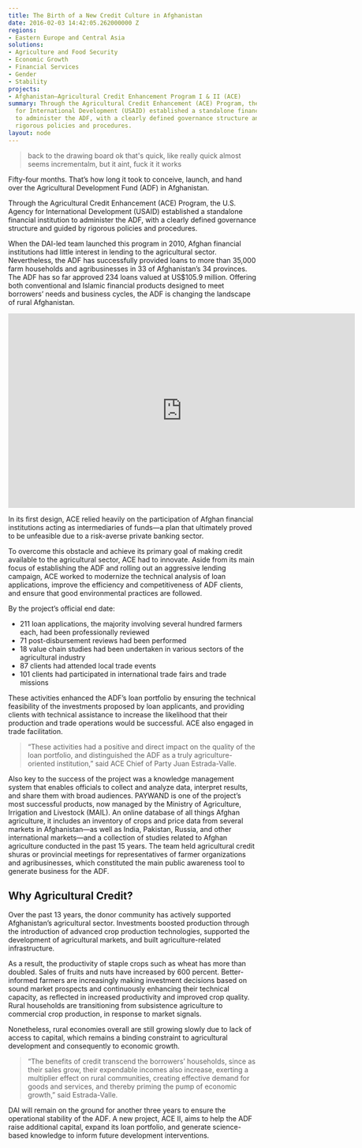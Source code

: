 ```yaml
---
title: The Birth of a New Credit Culture in Afghanistan
date: 2016-02-03 14:42:05.262000000 Z
regions:
- Eastern Europe and Central Asia
solutions:
- Agriculture and Food Security
- Economic Growth
- Financial Services
- Gender
- Stability
projects:
- Afghanistan—Agricultural Credit Enhancement Program I & II (ACE)
summary: Through the Agricultural Credit Enhancement (ACE) Program, the U.S. Agency
  for International Development (USAID) established a standalone financial institution
  to administer the ADF, with a clearly defined governance structure and guided by
  rigorous policies and procedures.
layout: node
---
```


> back to the drawing board ok that's quick, like really quick almost seems incrementalm, but it aint, fuck it it works

Fifty-four months. That’s how long it took to conceive, launch, and hand over the Agricultural Development Fund (ADF) in Afghanistan.

Through the Agricultural Credit Enhancement (ACE) Program, the U.S. Agency for International Development (USAID) established a standalone financial institution to administer the ADF, with a clearly defined governance structure and guided by rigorous policies and procedures.

When the DAI-led team launched this program in 2010, Afghan financial institutions had little interest in lending to the agricultural sector. Nevertheless, the ADF has successfully provided loans to more than 35,000 farm households and agribusinesses in 33 of Afghanistan’s 34 provinces. The ADF has so far approved 234 loans valued at US$105.9 million. Offering both conventional and Islamic financial products designed to meet borrowers’ needs and business cycles, the ADF is changing the landscape of rural Afghanistan.

<iframe allowfullscreen="" frameborder="0" height="394" mozallowfullscreen="" src="https://player.vimeo.com/video/130361148" webkitallowfullscreen="" width="703"></iframe>

In its first design, ACE relied heavily on the participation of Afghan financial institutions acting as intermediaries of funds—a plan that ultimately proved to be unfeasible due to a risk-averse private banking sector.

To overcome this obstacle and achieve its primary goal of making credit available to the agricultural sector, ACE had to innovate. Aside from its main focus of establishing the ADF and rolling out an aggressive lending campaign, ACE worked to modernize the technical analysis of loan applications, improve the efficiency and competitiveness of ADF clients, and ensure that good environmental practices are followed.

By the project’s official end date:

* 211 loan applications, the majority involving several hundred farmers each, had been professionally reviewed
* 71 post-disbursement reviews had been performed
* 18 value chain studies had been undertaken in various sectors of the agricultural industry
* 87 clients had attended local trade events
* 101 clients had participated in international trade fairs and trade missions

These activities enhanced the ADF’s loan portfolio by ensuring the technical feasibility of the investments proposed by loan applicants, and providing clients with technical assistance to increase the likelihood that their production and trade operations would be successful. ACE also engaged in trade facilitation.

> “These activities had a positive and direct impact on the quality of the loan portfolio, and distinguished the ADF as a truly agriculture-oriented institution,” said ACE Chief of Party Juan Estrada-Valle.

Also key to the success of the project was a knowledge management system that enables officials to collect and analyze data, interpret results, and share them with broad audiences. PAYWAND is one of the project’s most successful products, now managed by the Ministry of Agriculture, Irrigation and Livestock (MAIL). An online database of all things Afghan agriculture, it includes an inventory of crops and price data from several markets in Afghanistan—as well as India, Pakistan, Russia, and other international markets—and a collection of studies related to Afghan agriculture conducted in the past 15 years. The team held agricultural credit shuras or provincial meetings for representatives of farmer organizations and agribusinesses, which constituted the main public awareness tool to generate business for the ADF.

## Why Agricultural Credit?

Over the past 13 years, the donor community has actively supported Afghanistan’s agricultural sector. Investments boosted production through the introduction of advanced crop production technologies, supported the development of agricultural markets, and built agriculture-related infrastructure.

As a result, the productivity of staple crops such as wheat has more than doubled. Sales of fruits and nuts have increased by 600 percent. Better-informed farmers are increasingly making investment decisions based on sound market prospects and continuously enhancing their technical capacity, as reflected in increased productivity and improved crop quality. Rural households are transitioning from subsistence agriculture to commercial crop production, in response to market signals.

Nonetheless, rural economies overall are still growing slowly due to lack of access to capital, which remains a binding constraint to agricultural development and consequently to economic growth.

> “The benefits of credit transcend the borrowers’ households, since as their sales grow, their expendable incomes also increase, exerting a multiplier effect on rural communities, creating effective demand for goods and services, and thereby priming the pump of economic growth,” said Estrada-Valle.

DAI will remain on the ground for another three years to ensure the operational stability of the ADF. A new project, ACE II, aims to help the ADF raise additional capital, expand its loan portfolio, and generate science-based knowledge to inform future development interventions.
